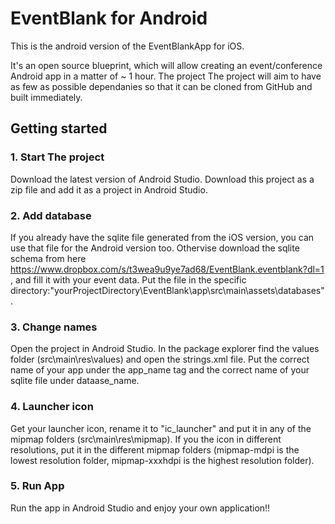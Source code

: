 # EventBlank for Android

This is the android version of the EventBlankApp for iOS.

It's an open source blueprint, which will allow creating an event/conference Android app in a matter of ~ 1 hour. The project The project will aim to have as few as possible dependanies so that it can be cloned from GitHub and built immediately.

## Getting started

### 1. Start The project
Download the latest version of Android Studio. Download this project as a zip file and add it as a project in Android Studio.

### 2. Add database
If you already have the sqlite file generated from the iOS version, you can use that file for the Android version too.
Othervise download the sqlite schema from here https://www.dropbox.com/s/t3wea9u9ye7ad68/EventBlank.eventblank?dl=1 , and fill it with your event data.
Put the file in the specific directory:"yourProjectDirectory\EventBlank\app\src\main\assets\databases\".

### 3. Change names
Open the project in Android Studio. In the package explorer find the values folder (src\main\res\values\) and open the strings.xml file. Put the correct name of your app under the app_name tag and the correct name of your sqlite file under dataase_name.

### 4. Launcher icon
Get your launcher icon, rename it to "ic_launcher" and put it in any of the mipmap folders (src\main\res\mipmap). If you the icon in different resolutions, put it in the different mipmap folders (mipmap-mdpi is the lowest resolution folder, mipmap-xxxhdpi is the highest resolution folder).

### 5. Run App
Run the app in Android Studio and enjoy your own application!!
